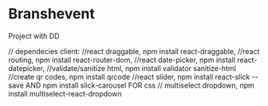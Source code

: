 # Branshevent
Project with DD 


// dependecies client:
//react draggable, npm install react-draggable,
//react routing, npm install react-router-dom,
//react date-picker, npm install react-datepicker,
//validate/sanitize html, npm install validator sanitize-html
//create qr codes, npm install qrcode
//react slider, npm install react-slick --save AND npm install slick-carousel FOR css
// multiselect dropdown, npm install multiselect-react-dropdown
  
